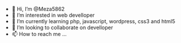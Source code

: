 - 👋 Hi, I’m @Meza5862
- 👀 I’m interested in web develloper
- 🌱 I’m currently learning php, javascript, wordpress, css3 and html5
- 💞️ I’m looking to collaborate on develloper
- 📫 How to reach me ...

<!---
Meza5862/Meza5862 is a ✨ special ✨ repository because its `README.md` (this file) appears on your GitHub profile.
You can click the Preview link to take a look at your changes.
--->
